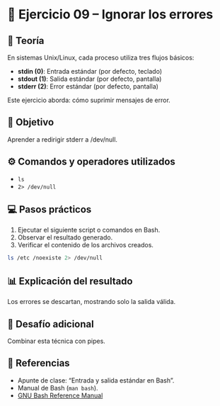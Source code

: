 # 🧪 Ejercicio 09 – Ignorar los errores

## 📘 Teoría
En sistemas Unix/Linux, cada proceso utiliza tres flujos básicos:
- **stdin (0)**: Entrada estándar (por defecto, teclado)
- **stdout (1)**: Salida estándar (por defecto, pantalla)
- **stderr (2)**: Error estándar (por defecto, pantalla)

Este ejercicio aborda: cómo suprimir mensajes de error.

## 🧠 Objetivo
Aprender a redirigir stderr a /dev/null.

## ⚙️ Comandos y operadores utilizados
- `ls`
- `2> /dev/null`

## 💻 Pasos prácticos
1. Ejecutar el siguiente script o comandos en Bash.
2. Observar el resultado generado.
3. Verificar el contenido de los archivos creados.

```bash
ls /etc /noexiste 2> /dev/null
```

## 📊 Explicación del resultado
Los errores se descartan, mostrando solo la salida válida.

## 🧩 Desafío adicional
Combinar esta técnica con pipes.

## 🔗 Referencias
- Apunte de clase: “Entrada y salida estándar en Bash”.
- Manual de Bash (`man bash`).
- [GNU Bash Reference Manual](https://www.gnu.org/software/bash/manual/)
